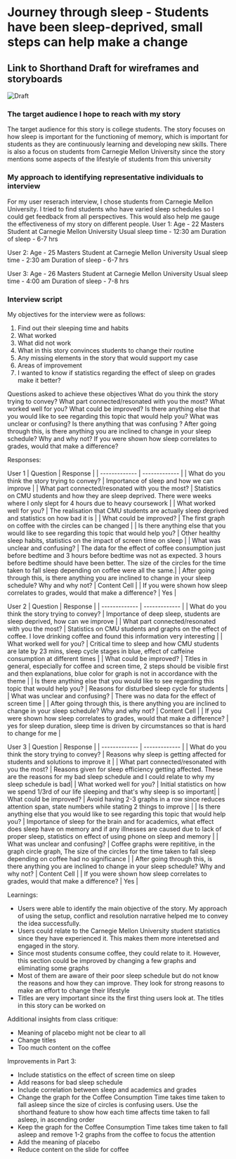 # Journey through sleep - Students have been sleep-deprived, small steps can help make a change

## Link to Shorthand Draft for wireframes and storyboards
![Draft](https://app.shorthand.com/organisations/JSrgFWI7zn/stories/EF9ejvI43c)

###  The target audience I hope to reach with my story
The target audience for this story is college students. The story focuses on how sleep is important for the functioning of memory, which is important for students as they are continuously learning and developing new skills. There is also a focus on students from Carnegie Mellon University since the story mentions some aspects of the lifestyle of students from this university 

### My approach to identifying representative individuals to interview
For my user reserach interview, I chose students from Carnegie Mellon University. I tried to find students who have varied sleep schedules so I could get feedback from all perspectives. This would also help me gauge the effectiveness of my story on different people.
User 1:
Age - 22
Masters Student at Carnegie Mellon University
Usual sleep time - 12:30 am
Duration of sleep - 6-7 hrs

User 2:
Age - 25
Masters Student at Carnegie Mellon University
Usual sleep time - 2:30 am
Duration of sleep - 6-7 hrs

User 3:
Age - 26
Masters Student at Carnegie Mellon University
Usual sleep time - 4:00 am
Duration of sleep - 7-8 hrs

### Interview script
My objectives for the interview were as follows:
1. Find out their sleeping time and habits 
2. What worked
3. What did not work
4. What in this story convinces students to change their routine
5. Any missing elements in the story that would support my case
6. Areas of improvement
7. I wanted to know if statistics regarding the effect of sleep on grades make it better?

Questions asked to achieve these objectives 
What do you think the story trying to convey?
What part connected/resonated with you the most?
What worked well for you?
What could be improved?
Is there anything else that you would like to see regarding this topic that would help you?
What was unclear or confusing?
Is there anything that was confusing ?
After going through this, is there anything you are inclined to change in your sleep schedule? Why and why not?
If you were shown how sleep correlates to grades, would that make a difference?

Responses:

User 1
| Question  | Response |
| ------------- | ------------- |
| What do you think the story trying to convey? | Importance of sleep and how we can improve  |
| What part connected/resonated with you the most?  | Statistics on CMU students and how they are sleep deprived. There were weeks where I only slept for 4 hours due to heavy coursework  |
| What worked well for you? | The realisation that CMU students are actually sleep deprived and statistics on how bad it is |
| What could be improved?  | The first graph on coffee with the circles can be changed  |
| Is there anything else that you would like to see regarding this topic that would help you? | Other healthy sleep habits, statistics on the impact of screen time on sleep  |
| What was unclear and confusing? | The data for the effect of coffee consumption just before bedtime and 3 hours before bedtime was not as expected. 3 hours before bedtime should have been better. The size of the circles for the time taken to fall sleep depending on coffee were all the same.|
| After going through this, is there anything you are inclined to change in your sleep schedule? Why and why not? | Content Cell  |
| If you were shown how sleep correlates to grades, would that make a difference?  | Yes  |


User 2
| Question  | Response |
| ------------- | ------------- |
| What do you think the story trying to convey? | Importance of deep sleep, students are sleep deprived, how can we improve |
| What part connected/resonated with you the most?  | Statistics on CMU students and graphs on the effect of coffee. I love drinking coffee and found this information very interesting  |
| What worked well for you? | Critical time to sleep and how CMU students are late by 23 mins, sleep cycle stages in blue, effect of caffeine consumption at different times  |
| What could be improved?  | Titles in general, especially for coffee and screen time, 2 steps should be visible first and then explanations, blue color for graph is not in accordance with the theme |
| Is there anything else that you would like to see regarding this topic that would help you? | Reasons for disturbed sleep cycle for students |
| What was unclear and confusing? | There was no data for the effect of screen time |
| After going through this, is there anything you are inclined to change in your sleep schedule? Why and why not? | Content Cell  |
| If you were shown how sleep correlates to grades, would that make a difference?  | yes for sleep duration, sleep time is driven by circumstances so that is hard to change for me |


User 3
| Question  | Response |
| ------------- | ------------- |
| What do you think the story trying to convey? | Reasons why sleep is getting affected for students and solutions to improve it  |
| What part connected/resonated with you the most?  | Reasons given for sleep efficiency getting affected. These are the reasons for my bad sleep schedule and I could relate to why my sleep schedule is bad|
| What worked well for you? | Initial statistics on how we spend 1/3rd of our life sleeping and that's why sleep is so important|
| What could be improved?  | Avoid having 2-3 graphs in a row since reduces attention span, state numbers while stating 2 things to improve  |
| Is there anything else that you would like to see regarding this topic that would help you? | Importance of sleep for the brain and for academics, what effect does sleep have on memory and if any illnesses are caused due to lack of proper sleep, statistics on effect of using phone on sleep and memory |
| What was unclear and confusing? | Coffee graphs were repititive, in the graph circle graph, The size of the circles for the time taken to fall sleep depending on coffee had no significance |
| After going through this, is there anything you are inclined to change in your sleep schedule? Why and why not? | Content Cell  |
| If you were shown how sleep correlates to grades, would that make a difference?  | Yes  |

Learnings:
- Users were able to identify the main objective of the story. My approach of using the setup, conflict and resolution narrative helped me to convey the idea successfully.
- Users could relate to the Carnegie Mellon University student statistics since they have experienced it. This makes them more interetsed and engaged in the story.
- Since most students consume coffee, they could relate to it. However, this section could be improved by changing a few graphs and eliminating some graphs
- Most of them are aware of their poor sleep schedule but do not know the reasons and how they can improve. They look for strong reasons to make an effort to change their lifestyle
- Titles are very important since its the first thing users look at. The titles in this story can be worked on

Additional insights from class critique:
-  Meaning of placebo might not be clear to all
-  Change titles
-  Too much content on the coffee 

Improvements in Part 3:

- Include statistics on the effect of screen time on sleep
- Add reasons for bad sleep schedule
- Include correlation between sleep and academics and grades
- Change the graph for the Coffee Consumption Time takes time taken to fall asleep since the size of circles is confusing users. Use the shorthand feature to show how each time affects time taken to fall asleep, in ascending order
- Keep the graph for the Coffee Consumption Time takes time taken to fall asleep and remove 1-2 graphs from the coffee to focus the attention
- Add the meaning of placebo
- Reduce content on the slide for coffee
